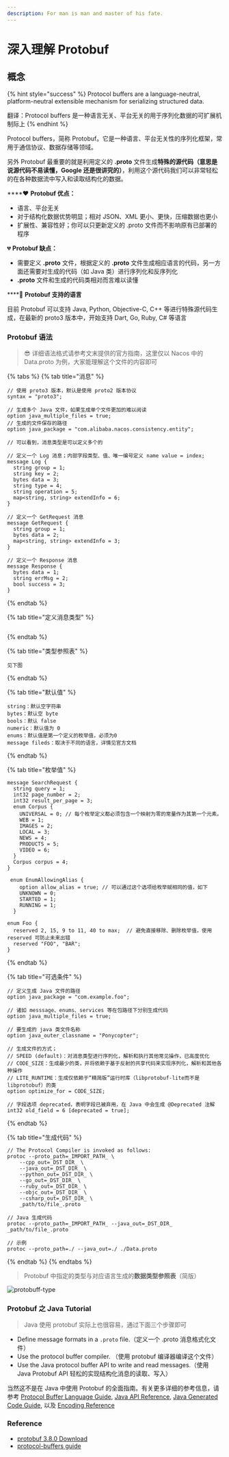 ```yaml
---
description: For man is man and master of his fate.
---
```


# 深入理解 Protobuf

## 概念

{% hint style="success" %}
Protocol buffers are a language-neutral, platform-neutral extensible mechanism for serializing structured data.

翻译：Protocol buffers 是一种语言无关、平台无关的用于序列化数据的可扩展机制际上
{% endhint %}

Protocol buffers，简称 Protobuf。它是一种语言、平台无关性的序列化框架，常用于通信协议、数据存储等领域。

另外 Protobuf 最重要的就是利用定义的 **.proto** 文件生成**特殊的源代码（意思是说源代码不易读懂，Google 还是很讲究的）**，利用这个源代码我们可以非常轻松的在各种数据流中写入和读取结构化的数据。

\*\*\*\*❤ **Protobuf 优点：**

* 语言、平台无关
* 对于结构化数据优势明显；相对 JSON、XML 更小、更快，压缩数据也更小
* 扩展性、兼容性好；你可以只更新定义的 .proto 文件而不影响原有已部署的程序

💔 **Protobuf 缺点：**

* 需要定义 **.proto** 文件，根据定义的 **.proto** 文件生成相应语言的代码，另一方面还需要对生成的代码（如 Java 类）进行序列化和反序列化
* **.proto** 文件和生成的代码类相对而言难以读懂

\*\*\*\*🌠 **Protobuf 支持的语言**

目前 Protobuf 可以支持 Java, Python, Objective-C, C++ 等进行特殊源代码生成，在最新的 proto3 版本中，开始支持 Dart, Go, Ruby, C\# 等语言

### Protobuf 语法

> 😎 详细语法格式请参考文末提供的官方指南，这里仅以 Nacos 中的 Data.proto 为例，大家能理解这个文件的内容即可

{% tabs %}
{% tab title="消息" %}
```text
// 使用 proto3 版本，默认是使用 proto2 版本协议
syntax = "proto3";

// 生成多个 Java 文件，如果生成单个文件更加的难以阅读
option java_multiple_files = true;
// 生成的文件保存的路径
option java_package = "com.alibaba.nacos.consistency.entity";

// 可以看到，消息类型是可以定义多个的

// 定义一个 Log 消息；内部字段类型、值、唯一编号定义 name value = index;
message Log {
  string group = 1;
  string key = 2;
  bytes data = 3;
  string type = 4;
  string operation = 5;
  map<string, string> extendInfo = 6;
}

// 定义一个 GetRequest 消息
message GetRequest {
  string group = 1;
  bytes data = 2;
  map<string, string> extendInfo = 3;
}

// 定义一个 Response 消息
message Response {
  bytes data = 1;
  string errMsg = 2;
  bool success = 3;
}
```
{% endtab %}

{% tab title="定义消息类型" %}
```

```
{% endtab %}

{% tab title="类型参照表" %}
```
见下图
```
{% endtab %}

{% tab title="默认值" %}
```
string：默认空字符串
bytes：默认空 byte 
bools：默认 false
numeric：默认值为 0
enums：默认值是第一个定义的枚举值，必须为0
message fileds：取决于不同的语言，详情见官方文档
```
{% endtab %}

{% tab title="枚举值" %}
```
message SearchRequest {
  string query = 1;
  int32 page_number = 2;
  int32 result_per_page = 3;
  enum Corpus {
    UNIVERSAL = 0; // 每个枚举定义都必须包含一个映射为零的常量作为其第一个元素。
    WEB = 1;
    IMAGES = 2;
    LOCAL = 3;
    NEWS = 4;
    PRODUCTS = 5;
    VIDEO = 6;
  }
  Corpus corpus = 4;
}

 enum EnumAllowingAlias {
    option allow_alias = true; // 可以通过这个选项给枚举赋相同的值，如下
    UNKNOWN = 0;
    STARTED = 1;
    RUNNING = 1;
  }
  
enum Foo {
  reserved 2, 15, 9 to 11, 40 to max;  // 避免直接移除、删除枚举值，使用 reserved 可防止未来出错
  reserved "FOO", "BAR";
}
```
{% endtab %}

{% tab title="可选条件" %}
```
// 定义生成 Java 文件的路径
option java_package = "com.example.foo";

// 诸如 messsage、enums、services 等在包路径下分别生成代码
option java_multiple_files = true;

// 要生成的 java 类文件名称
option java_outer_classname = "Ponycopter";

// 生成文件的方式；
// SPEED (default)：对消息类型进行序列化，解析和执行其他常见操作，已高度优化
// CODE_SIZE：生成最少的类，并将依赖于基于反射的共享代码来实现序列化，解析和其他各种操作
// LITE_RUNTIME：生成仅依赖于“精简版”运行时库（libprotobuf-lite而不是libprotobuf）的类
option optimize_for = CODE_SIZE;

// 字段选项 deprecated，表明字段已被弃用，在 Java 中会生成 @Deprecated 注解
int32 old_field = 6 [deprecated = true];
```
{% endtab %}

{% tab title="生成代码" %}
```
// The Protocol Compiler is invoked as follows:
protoc --proto_path=_IMPORT_PATH_ \
    --cpp_out=_DST_DIR_ \
    --java_out=_DST_DIR_ \
    --python_out=_DST_DIR_ \
    --go_out=_DST_DIR_ \
    --ruby_out=_DST_DIR_ \
    --objc_out=_DST_DIR_ \
    --csharp_out=_DST_DIR_ \
    _path/to/file_.proto
    
// Java 生成代码
protoc --proto_path=_IMPORT_PATH_ --java_out=_DST_DIR_ _path/to/file_.proto

// 示例
protoc --proto_path=./ --java_out=./ ./Data.proto
```
{% endtab %}
{% endtabs %}

> Protobuf 中指定的类型与对应语言生成的**数据类型参照表**（简版）

![protobuff-type](../../.gitbook/assets/protobuff-type.png)



### Protobuf 之 Java Tutorial

> Java 使用 protobuf 实际上也很容易，通过下面三个步骤即可

* Define message formats in a `.proto` file.（定义一个 .proto 消息格式化文件）
* Use the protocol buffer compiler. （使用 protobuf 编译器编译这个文件）
* Use the Java protocol buffer API to write and read messages.（使用 Java Protobuf API 轻松的实现结构化消息的读取、写入）

当然这不是在 Java 中使用 Protobuf 的全面指南。有关更多详细的参考信息，请参考 [Protocol Buffer Language Guide](https://developers.google.com/protocol-buffers/docs/proto), [Java API Reference](https://developers.google.com/protocol-buffers/docs/reference/java), [Java Generated Code Guide](https://developers.google.com/protocol-buffers/docs/reference/java-generated), 以及 [Encoding Reference](https://developers.google.com/protocol-buffers/docs/encoding)









### Reference

* [protobuf 3.8.0 Download](https://github.com/protocolbuffers/protobuf/releases/tag/v3.8.0)
* [protocol-buffers guide](https://developers.google.com/protocol-buffers/docs/overview)



